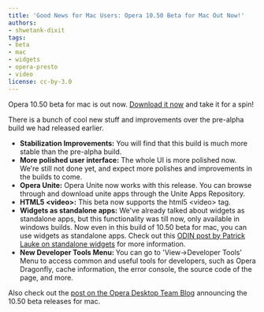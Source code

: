 ```yaml
---
title: 'Good News for Mac Users: Opera 10.50 Beta for Mac Out Now!'
authors:
- shwetank-dixit
tags:
- beta
- mac
- widgets
- opera-presto
- video
license: cc-by-3.0
---
```


<p>Opera 10.50 beta for mac is out now. <a href="https://www.opera.com/browser/next/" target="_blank">Download it now</a> and take it for a spin!</p>
<p>There is a bunch of cool new stuff and improvements over the pre-alpha build we had released earlier.</p>
<ul class="bullets"><li><strong>Stabilization Improvements:</strong> You will find that this build is much more stable than the pre-alpha build.</li><li><strong>More polished user interface:</strong> The whole UI is more polished now. We&#39;re still not done yet, and expect more polishes and improvements in the builds to come.</li><li><strong>Opera Unite:</strong> Opera Unite now works with this release. You can browse through and download unite apps through the Unite Apps Repository.</li><li><strong>HTML5 &lt;video&gt;:</strong> This beta now supports the html5 &lt;video&gt; tag.</li><li><strong>Widgets as standalone apps:</strong> We&#39;ve already talked about widgets as standalone apps, but this functionality was till now, only available in windows builds. Now even in this build of 10.50 beta for mac, you can use widgets as standalone apps. Check out this <a href="http://my.opera.com/ODIN/blog/2010/02/18/svg-edit-standalone-widget" target="_blank">ODIN post by Patrick Lauke on standalone widgets</a> for more information.</li><li><strong>New Developer Tools Menu: </strong> You can go to &#39;View-&gt;Developer Tools&#39; Menu to access common and useful tools for developers, such as Opera Dragonfly, cache information, the error console, the source code of the page, and more.</li></ul>
<p>Also check out the <a href="http://my.opera.com/desktopteam/blog/2010/02/25/opera-10-50-beta-for-mac" target="_blank">post on the Opera Desktop Team Blog</a> announcing the 10.50 beta releases for mac.</p>

